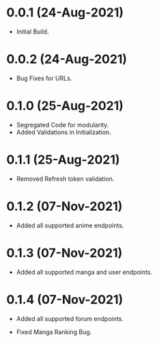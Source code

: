 # 0.0.1 (24-Aug-2021)

* Initial Build.

# 0.0.2 (24-Aug-2021)

* Bug Fixes for URLs.

# 0.1.0 (25-Aug-2021)

* Segregated Code for modularity.
* Added Validations in Initialization.

# 0.1.1 (25-Aug-2021)

* Removed Refresh token validation.

# 0.1.2 (07-Nov-2021)

* Added all supported anime endpoints.

# 0.1.3 (07-Nov-2021)

* Added all supported manga and user endpoints.

# 0.1.4 (07-Nov-2021)

* Added all supported forum endpoints.

* Fixed Manga Ranking Bug.